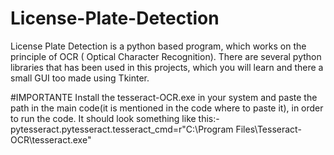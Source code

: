 # License-Plate-Detection
License Plate Detection is a python based program, which works on the principle of OCR ( Optical Character Recognition). There are several python libraries that has been used in this projects, which you will learn and there a small GUI too made using Tkinter.

#IMPORTANTE
Install the tesseract-OCR.exe in your system and paste the path in the main code(it is mentioned in the code where to paste it), in order to run the code.
It should look something like this:- pytesseract.pytesseract.tesseract_cmd=r"C:\Program Files\Tesseract-OCR\tesseract.exe"
